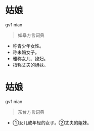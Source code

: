# 姑娘
gv1 nian
> 如皋方言词典
- 称青少年女性。
- 称未婚女子。
- 雅称女儿、媳妇。
- 指称丈夫的姐妹。

# 姑娘
gv1 nian
> 东台方言词典
- ①女儿或年轻的女子。②丈夫的姐妹。
